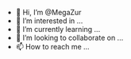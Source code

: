 - 👋 Hi, I’m @MegaZur
- 👀 I’m interested in ...
- 🌱 I’m currently learning ...
- 💞️ I’m looking to collaborate on ...
- 📫 How to reach me ...

<!---
MegaZur/MegaZur is a ✨ special ✨ repository because its `README.md` (this file) appears on your GitHub profile.
You can click the Preview link to take a look at your changes.
--->
